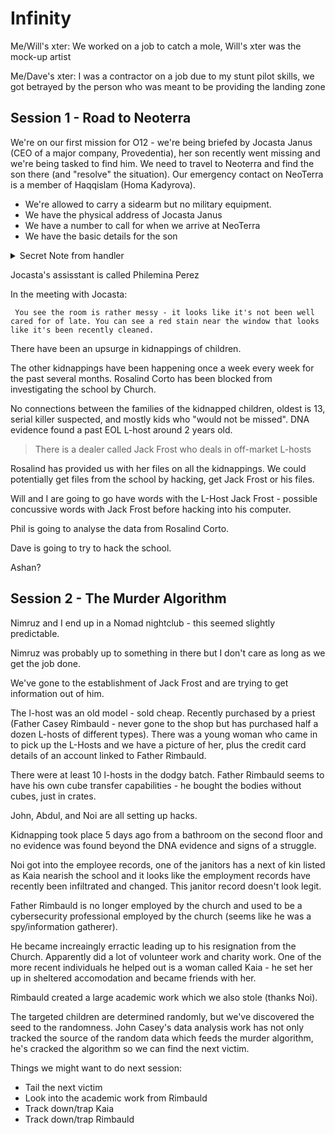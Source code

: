 # Infinity

Me/Will's xter: We worked on a job to catch a mole, Will's xter was the mock-up artist

Me/Dave's xter: I was a contractor on a job due to my stunt pilot skills, we got betrayed by the person who was meant to be providing the landing zone

## Session 1 - Road to Neoterra

We're on our first mission for O12 - we're being briefed by Jocasta Janus (CEO of a major company, Provedentia), her son recently went missing and we're being tasked to find him. We need to travel to Neoterra and find the son there (and "resolve" the situation). Our emergency contact on NeoTerra is a member of Haqqislam (Homa Kadyrova).

- We're allowed to carry a sidearm but no military equipment.
- We have the physical address of Jocasta Janus
- We have a number to call for when we arrive at NeoTerra
- We have the basic details for the son

<details><summary> Secret Note from handler </summary>
As you move through the shining chrome of the NeoTerra arrival terminal, you notice a run-down Retrovert coffee shop you recognise, sat towards the unfashionable end of the terminal, half-hidden by the gaudy pink neon of the souvenir shop next-door. Few NeoTerrans seem to patronise it, but you note a couple of the Spaceport staff hunched over tables, sipping drinks. One wears the patch of the 101 responders. 

When you order your drink from the gregarious Merovingian behind the counter, you see the expected Cyrillic letters in the machine code on the synthetic paper receipt, in a cypher you've used before. After spending a few seconds decoding it - you get the following:

Agent Nebraska: we believe Providentiae has significant dealings with several corporations on Ariadna with ties to terrorist elements you are familiar with, but have acted to keep their interests and activities concealed from us.

No proof has yet been forthcoming, but you have an opportunity: either covertly obtain evidence of their operations on Ariadna so we can step in officially - or speak with Janus covertly to try and ascertain what she is doing and dissuade her continued involvement. Given you will be responsible for both the safe return of her son, and the punishment of his kidnappers, I'm sure you establish something to offer her.
</details>

Jocasta's assisstant is called Philemina Perez

In the meeting with Jocasta:

` You see the room is rather messy - it looks like it's not been well cared for of late. You can see a red stain near the window that looks like it's been recently cleaned.`

There have been an upsurge in kidnappings of children.

The other kidnappings have been happening once a week every week for the past several months. Rosalind Corto has been blocked from investigating the school by Church.

No connections between the families of the kidnapped children, oldest is 13, serial killer suspected, and mostly kids who "would not be missed". DNA evidence found a past EOL L-host around 2 years old.

> There is a dealer called Jack Frost who deals in off-market L-hosts 

Rosalind has provided us with her files on all the kidnappings. We could potentially get files from the school by hacking, get Jack Frost or his files.

Will and I are going to go have words with the L-Host Jack Frost - possible concussive words with Jack Frost before hacking into his computer.

Phil is going to analyse the data from Rosalind Corto.

Dave is going to try to hack the school.

Ashan?

## Session 2 - The Murder Algorithm

Nimruz and I end up in a Nomad nightclub - this seemed slightly predictable.

Nimruz was probably up to something in there but I don't care as long as we get the job done.

We've gone to the establishment of Jack Frost and are trying to get information out of him.

The l-host was an old model - sold cheap. Recently purchased by a priest (Father Casey Rimbauld - never gone to the shop but has purchased half a dozen L-hosts of different types). There was a young woman who came in to pick up the L-Hosts and we have a picture of her, plus the credit card details of an account linked to Father Rimbauld.

There were at least 10 l-hosts in the dodgy batch. Father Rimbauld seems to have his own cube transfer capabilities - he bought the bodies without cubes, just in crates.

John, Abdul, and Noi are all setting up hacks.

Kidnapping took place 5 days ago from a bathroom on the second floor and no evidence was found beyond the DNA evidence and signs of a struggle.

Noi got into the employee records, one of the janitors has a next of kin listed as Kaia nearish the school and it looks like the employment records have recently been infiltrated and changed. 
This janitor record doesn't look legit.

Father Rimbauld is no longer employed by the church and used to be a cybersecurity professional employed by the church (seems like he was a spy/information gatherer).

He became increaingly erractic leading up to his resignation from the Church. Apparently did a lot of volunteer work and charity work. One of the more recent individuals he helped out is a woman called Kaia - he set her up in sheltered accomodation and became friends with her.

Rimbauld created a large academic work which we also stole (thanks Noi).

The targeted children are determined randomly, but we've discovered the seed to the randomness. John Casey's data analysis work has not only tracked the source of the random data which feeds the murder algorithm, he's cracked the algorithm so we can find the next victim.

Things we might want to do next session:

- Tail the next victim
- Look into the academic work from Rimbauld
- Track down/trap Kaia
- Track down/trap Rimbauld
